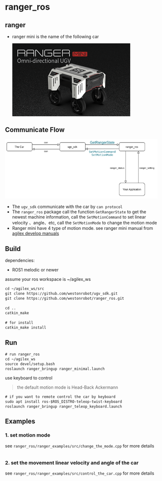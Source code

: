 # ranger_ros

## ranger

* ranger mini  is the name of the following car

  ![ranger mini](./images/ranger_mini.png)

## Communicate Flow

![ranger_mini](./images/ranger_mini_car.png)

* The `ugv_sdk` communicate with the car by `can protocol`
* The `ranger_ros` package call the function `GetRangerState` to get the newest machine information, call the `SetMotionCommand` to set linear velocity 、angle、etc, call the `SetMotionMode` to change the motion mode
* Ranger mini have 4 type of motion mode. see ranger mini manual from    [agilex develop manuals](https://github.com/westonrobot/ugv_sdk/tree/master/docs) 

## Build

dependencies:

* ROS1 melodic or newer

assume your ros workspace is ~/agilex_ws

```shell
cd ~/agilex_ws/src
git clone https://github.com/westonrobot/ugv_sdk.git
git clone https://github.com/westonrobot/ranger_ros.git

cd ..
catkin_make 

# for install
catkin_make install
```

## Run

```shell
# run ranger_ros
cd ~/agilex_ws
source devel/setup.bash
roslaunch ranger_bringup ranger_minimal.launch

```

use keyboard to control
> the default motion mode is Head-Back  Ackermann
```shell
# if you want to remote control the car by keyboard
sudo apt install ros-$ROS_DISTRO-teleop-twist-keyboard
roslaunch ranger_bringup ranger_teleop_keyboard.launch
```

## Examples

### 1. set motion mode

see `ranger_ros/ranger_examples/src/change_the_mode.cpp` for more details

```c++

```



### 2. set the movement linear velocity and angle of the car

see `ranger_ros/ranger_examples/src/control_the_car.cpp` for more details

```c++

```



